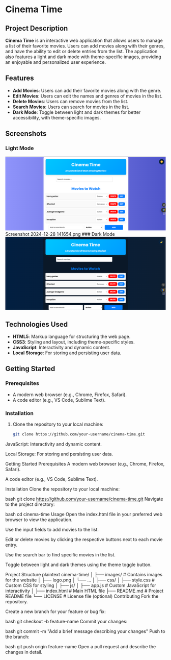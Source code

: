 # Cinema Time

## Project Description
**Cinema Time** is an interactive web application that allows users to manage a list of their favorite movies. Users can add movies along with their genres, and have the ability to edit or delete entries from the list. The application also features a light and dark mode with theme-specific images, providing an enjoyable and personalized user experience.

## Features
- **Add Movies**: Users can add their favorite movies along with the genre.
- **Edit Movies**: Users can edit the names and genres of movies in the list.
- **Delete Movies**: Users can remove movies from the list.
- **Search Movies**: Users can search for movies in the list.
- **Dark Mode**: Toggle between light and dark themes for better accessibility, with theme-specific images.

## Screenshots
### Light Mode
<img src="Screenshot 2024-12-28 141335.png" alt="light mode">
Screenshot 2024-12-28 141654.png
### Dark Mode
<img src="Screenshot 2024-12-28 141654.png" alt="Dark mode">

## Technologies Used
- **HTML5**: Markup language for structuring the web page.
- **CSS3**: Styling and layout, including theme-specific styles.
- **JavaScript**: Interactivity and dynamic content.
- **Local Storage**: For storing and persisting user data.

## Getting Started
### Prerequisites
- A modern web browser (e.g., Chrome, Firefox, Safari).
- A code editor (e.g., VS Code, Sublime Text).

### Installation
1. Clone the repository to your local machine:
   ```bash
   git clone https://github.com/your-username/cinema-time.git


JavaScript: Interactivity and dynamic content.

Local Storage: For storing and persisting user data.

Getting Started
Prerequisites
A modern web browser (e.g., Chrome, Firefox, Safari).

A code editor (e.g., VS Code, Sublime Text).

Installation
Clone the repository to your local machine:

bash
git clone https://github.com/your-username/cinema-time.git
Navigate to the project directory:

bash
cd cinema-time
Usage
Open the index.html file in your preferred web browser to view the application.

Use the input fields to add movies to the list.

Edit or delete movies by clicking the respective buttons next to each movie entry.

Use the search bar to find specific movies in the list.

Toggle between light and dark themes using the theme toggle button.

Project Structure
plaintext
cinema-time/
│
├── images/                 # Contains images for the website
│   ├── logo.png
│   └── ...
│
├── css/
│   ├── style.css           # Custom CSS for styling
│
├── js/
│   ├── app.js              # Custom JavaScript for interactivity
│
├── index.html              # Main HTML file
├── README.md               # Project README file
└── LICENSE                 # License file (optional)
Contributing
Fork the repository.

Create a new branch for your feature or bug fix:

bash
git checkout -b feature-name
Commit your changes:

bash
git commit -m "Add a brief message describing your changes"
Push to the branch:

bash
git push origin feature-name
Open a pull request and describe the changes in detail.
